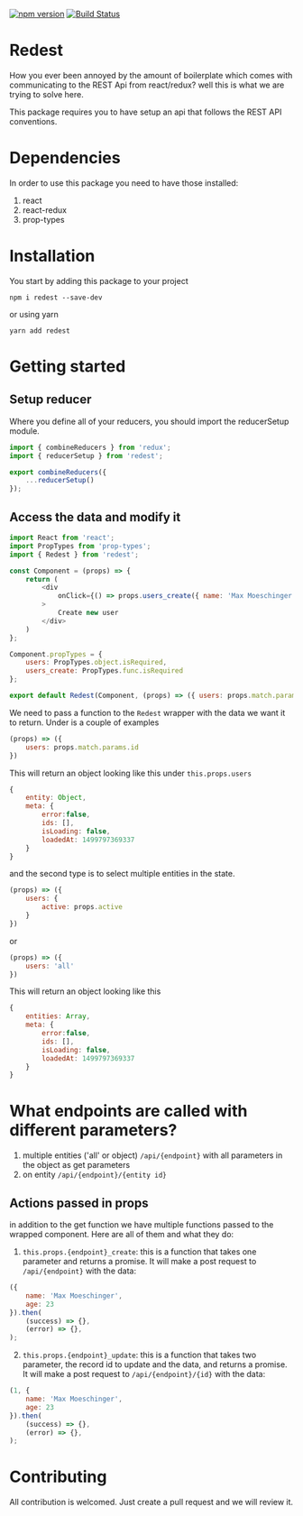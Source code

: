 [![npm version](https://badge.fury.io/js/redest.svg)](https://badge.fury.io/js/redest)
[![Build Status](https://travis-ci.org/momentechnologies/redest.svg?branch=master)](https://travis-ci.org/momentechnologies/redest)
# Redest
How you ever been annoyed by the amount of boilerplate which comes with communicating to 
the REST Api from react/redux? well this is what we are trying to solve here. 

This package requires you to have setup an api that follows the REST API conventions.

# Dependencies
In order to use this package you need to have those installed:
1. react
2. react-redux
3. prop-types

# Installation
You start by adding this package to your project
```
npm i redest --save-dev
```
or using yarn
```
yarn add redest
```

# Getting started
## Setup reducer
Where you define all of your reducers, you should import the reducerSetup module.

```javascript
import { combineReducers } from 'redux';
import { reducerSetup } from 'redest';

export combineReducers({
    ...reducerSetup()
});
```

## Access the data and modify it
```javascript
import React from 'react';
import PropTypes from 'prop-types';
import { Redest } from 'redest';

const Component = (props) => {
    return (
        <div 
            onClick={() => props.users_create({ name: 'Max Moeschinger'})}
        >
            Create new user
        </div>
    )
};

Component.propTypes = {
    users: PropTypes.object.isRequired,
    users_create: PropTypes.func.isRequired
};

export default Redest(Component, (props) => ({ users: props.match.params.id}));
```

We need to pass a function to the `Redest` wrapper with the data we want it to return. Under is a couple of examples

```javascript
(props) => ({
    users: props.match.params.id
})
```
This will return an object looking like this under `this.props.users`
```javascript
{
    entity: Object, 
    meta: {
        error:false,
        ids: [],
        isLoading: false,
        loadedAt: 1499797369337
    }
}
```

and the second type is to select multiple entities in the state.
```javascript
(props) => ({
    users: {
        active: props.active
    }
})
```
or 
```javascript
(props) => ({
    users: 'all'
})
```
This will return an object looking like this
```javascript
{
    entities: Array, 
    meta: {
        error:false,
        ids: [],
        isLoading: false,
        loadedAt: 1499797369337
    }
}
```

# What endpoints are called with different parameters?
1. multiple entities ('all' or object) `/api/{endpoint}` with all parameters in the object as get parameters
2. on entity `/api/{endpoint}/{entity id}`

## Actions passed in props
in addition to the get function we have multiple functions passed to the wrapped component. Here are all of them and what they do:
1. `this.props.{endpoint}_create`: this is a function that takes one parameter and returns a promise. It will make a post request to `/api/{endpoint}` with the data:
```javascript
({
    name: 'Max Moeschinger',
    age: 23
}).then(
    (success) => {},
    (error) => {},
);
```
2. `this.props.{endpoint}_update`: this is a function that takes two parameter, the record id to update and the data, and returns a promise. It will make a post request to `/api/{endpoint}/{id}` with the data:
```javascript
(1, {
    name: 'Max Moeschinger',
    age: 23
}).then(
    (success) => {},
    (error) => {},
);
```


# Contributing
All contribution is welcomed. Just create a pull request and we will review it.
